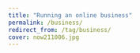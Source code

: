 ```yaml
---
title: "Running an online business"
permalink: /business/
redirect_from: /tag/business/
cover: now211006.jpg
---
```

